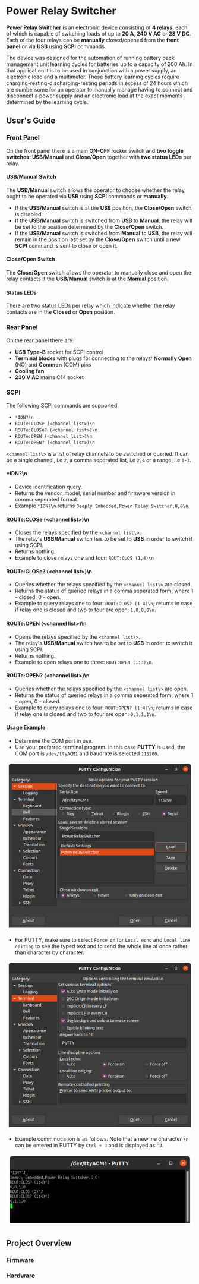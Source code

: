 # Power Relay Switcher

**Power Relay Switcher** is an electronic device consisting of **4 relays**, each of which is capable of switching loads of up to **20 A**, **240 V AC** or **28 V DC**. Each of the four relays can be **manually** closed/opened from the **front panel** or via **USB** using **SCPI** commands. 

The device was designed for the automation of running battery pack management unit learning cycles for batteries up to a capacity of 200 Ah. In that application it is to be used in conjunction with a power supply, an electronic load and a multimeter. These battery learning cycles require charging-resting-discharging-resting periods in excess of 24 hours which are cumbersome for an operator to manually manage having to connect and disconnect a power supply and an electronic load at the exact moments determined by the learning cycle.

## User's Guide

### Front Panel
On the front panel there is a main **ON-OFF** rocker switch and **two toggle switches: USB/Manual** and **Close/Open** together with **two status LEDs** per relay. 

#### USB/Manual Switch
The **USB/Manual** switch allows the operator to choose whether the relay ought to be operated via **USB** using **SCPI** commands or **manually**. 

- If the **USB/Manual** switch is at the **USB** position, the **Close/Open** switch is disabled. 
- If the **USB/Manual** switch is switched from **USB** to **Manual**, the relay will be set to the position determined by the **Close/Open** switch. 
- If the **USB/Manual** switch is switched from **Manual** to **USB**, the relay will remain in the position last set by the **Close/Open** switch until a new **SCPI** command is sent to close or open it.

#### Close/Open Switch
The **Close/Open** switch allows the operator to manually close and open the relay contacts if the **USB/Manual** switch is at the **Manual** position. 

#### Status LEDs
There are two status LEDs per relay which indicate whether the relay contacts are in the **Closed** or **Open** position. 

### Rear Panel
On the rear panel there are:
- **USB Type-B** socket for SCPI control
- **Terminal blocks** with plugs for connecting to the relays' **Normally Open** (NO) and **Common** (COM) pins
- **Cooling fan**
- **230 V AC** mains C14 socket

### SCPI
The following SCPI commands are supported:

- `*IDN?\n`
- `ROUTe:CLOSe (<channel list>)\n`
- `ROUTe:CLOSe? (<channel list>)\n`
- `ROUTe:OPEN (<channel list>)\n`
- `ROUTe:OPEN? (<channel list>)\n`

`<channel list\>` is a list of relay channels to be switched or queried. It can be a single channel, i.e `2`, a comma seperated list, i.e `2,4` or a range, i.e `1-3`.

#### \*IDN?\n
- Device identification query.
- Returns the vendor, model, serial number and firmware version in comma seperated format.
- Example `*IDN?\n` returns `Deeply Embedded,Power Relay Switcher,0,0\n`.

#### ROUTe:CLOSe (\<channel list\>)\n
- Closes the relays specified by the `<channel list\>`.
- The relay's **USB/Manual** switch has to be set to **USB** in order to switch it using SCPI.
- Returns nothing.
- Example to close relays one and four: `ROUT:CLOS (1,4)\n`

#### ROUTe:CLOSe? (\<channel list\>)\n
- Queries whether the relays specified by the `<channel list\>` are closed.
- Returns the status of queried relays in a comma seperated form, where 1 - closed, 0 - open.
- Example to query relays one to four: `ROUT:CLOS? (1:4)\n`; returns in case if relay one is closed and two to four are open: `1,0,0,0\n`.

#### ROUTe:OPEN (\<channel list\>)\n
- Opens the relays specified by the `<channel list\>`. 
- The relay's **USB/Manual** switch has to be set to **USB** in order to switch it using SCPI.
- Returns nothing.
- Example to open relays one to three: `ROUT:OPEN (1:3)\n`.

#### ROUTe:OPEN? (\<channel list\>)\n
- Queries whether the relays specified by the `<channel list\>` are open.
- Returns the status of queried relays in a comma seperated form, where 1 - open, 0 - closed.
- Example to query relays one to four: `ROUT:OPEN? (1:4)\n`; returns in case if relay one is closed and two to four are open: `0,1,1,1\n`.

#### Usage Example
- Determine the COM port in use.
- Use your preferred terminal program. In this case **PUTTY** is used, the COM port is `/dev/ttyACM1` and baudrate is selected `115200`. 

![PUTTY Configuration](/assets/PUTTY%20PowerRelaySwitcher.png?raw=true)
- For PUTTY, make sure to select `Force on` for `Local echo` and `Local line editing` to see the typed text and to send the whole line at once rather than character by character.

![PUTTY Configuration](/assets/PUTTY%20Configuration%202.png?raw=true)

- Example comminucation is as follows. Note that a newline character `\n` can be entered in PUTTY by `Ctrl + J` and is displayed as `^J`.

![PUTTY Example Communication](/assets/PUTTY%20Example.png?raw=true)

## Project Overview

### Firmware

### Hardware
